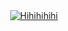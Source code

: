 <div align="center">
  <a href="[https://www.youtube.com/watch?v=dQw4w9WgXcQ](https://www.youtube.com/watch?v=dQw4w9WgXcQ)"><img src="https://img.youtube.com/vi/dQw4w9WgXcQ/0.jpg" alt="Hihihihihi"></a>
</div>
